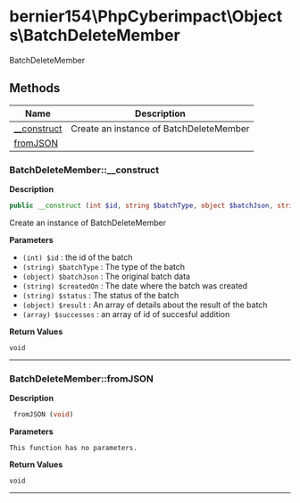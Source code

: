 # bernier154\PhpCyberimpact\Objects\BatchDeleteMember  

BatchDeleteMember





## Methods

| Name | Description |
|------|-------------|
|[__construct](#batchdeletemember__construct)|Create an instance of BatchDeleteMember|
|[fromJSON](#batchdeletememberfromjson)||




### BatchDeleteMember::__construct  

**Description**

```php
public __construct (int $id, string $batchType, object $batchJson, string $createdOn, string $status, object $result, array $successes)
```

Create an instance of BatchDeleteMember 

 

**Parameters**

* `(int) $id`
: the id of the batch  
* `(string) $batchType`
: The type of the batch  
* `(object) $batchJson`
: The original batch data  
* `(string) $createdOn`
: The date where the batch was created  
* `(string) $status`
: The status of the batch  
* `(object) $result`
: An array of details about the result of the batch  
* `(array) $successes`
: an array of id of succesful addition  

**Return Values**

`void`




<hr />


### BatchDeleteMember::fromJSON  

**Description**

```php
 fromJSON (void)
```

 

 

**Parameters**

`This function has no parameters.`

**Return Values**

`void`


<hr />

